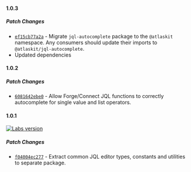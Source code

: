 #### 1.0.3

##### Patch Changes

- [`ef15cb77a2a`](https://bitbucket.org/atlassian/atlassian-frontend/commits/ef15cb77a2a) - Migrate `jql-autocomplete` package to the `@atlaskit` namespace. Any consumers should update their imports to `@atlaskit/jql-autocomplete`.
- Updated dependencies

#### 1.0.2

##### Patch Changes

- [`6081642ebe0`](https://bitbucket.org/atlassian/atlassian-frontend/commits/6081642ebe0) - Allow Forge/Connect JQL functions to correctly autocomplete for single value and list operators.

#### 1.0.1

[![Labs version](https://img.shields.io/badge/labs-1.0.0-blue)](https://www.npmjs.com/package/@atlassianlabs/jql-editor-common)

##### Patch Changes

- [`f04004ec277`](https://bitbucket.org/atlassian/atlassian-frontend/commits/f04004ec277) - Extract common JQL editor types, constants and utilities to separate package.
